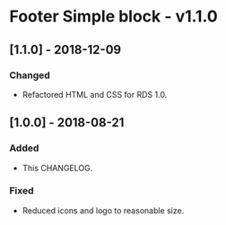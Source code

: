 # Footer Simple block - v1.1.0

## [1.1.0] - 2018-12-09
### Changed
- Refactored HTML and CSS for RDS 1.0.

## [1.0.0] - 2018-08-21
### Added
- This CHANGELOG.
### Fixed
- Reduced icons and logo to reasonable size.

